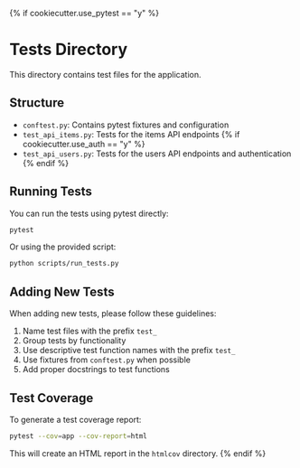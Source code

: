 {% if cookiecutter.use_pytest == "y" %}
# Tests Directory

This directory contains test files for the application.

## Structure

- `conftest.py`: Contains pytest fixtures and configuration
- `test_api_items.py`: Tests for the items API endpoints
{% if cookiecutter.use_auth == "y" %}
- `test_api_users.py`: Tests for the users API endpoints and authentication
{% endif %}

## Running Tests

You can run the tests using pytest directly:

```bash
pytest
```

Or using the provided script:

```bash
python scripts/run_tests.py
```

## Adding New Tests

When adding new tests, please follow these guidelines:

1. Name test files with the prefix `test_`
2. Group tests by functionality
3. Use descriptive test function names with the prefix `test_`
4. Use fixtures from `conftest.py` when possible
5. Add proper docstrings to test functions

## Test Coverage

To generate a test coverage report:

```bash
pytest --cov=app --cov-report=html
```

This will create an HTML report in the `htmlcov` directory.
{% endif %}
